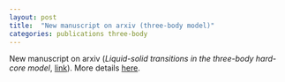 ```yaml
---
layout: post
title:  "New manuscript on arxiv (three-body model)"
categories: publications three-body
---
```


New manuscript on arxiv (*Liquid-solid transitions in the three-body hard-core model*, [link][link-arxiv]).
More details [here][link-research].

[link-arxiv]:    http://arxiv.org/abs/1410.1454v2
[link-research]: /research.html#threebody

